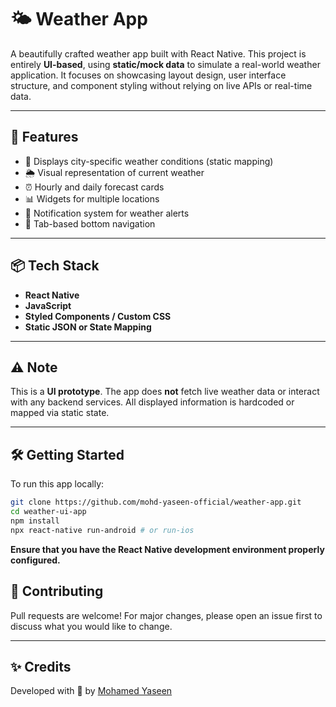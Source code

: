 # 🌤️ Weather App

A beautifully crafted weather app built with React Native. This project is entirely **UI-based**, using **static/mock data** to simulate a real-world weather application. It focuses on showcasing layout design, user interface structure, and component styling without relying on live APIs or real-time data.

---

## 🚀 Features

- 📍 Displays city-specific weather conditions (static mapping)
- 🌦️ Visual representation of current weather
- ⏰ Hourly and daily forecast cards
- 📊 Widgets for multiple locations
- 🔔 Notification system for weather alerts
- 🧭 Tab-based bottom navigation

---

## 📦 Tech Stack

- **React Native**
- **JavaScript**
- **Styled Components / Custom CSS**
- **Static JSON or State Mapping**

---

## ⚠️ Note

This is a **UI prototype**. The app does **not** fetch live weather data or interact with any backend services. All displayed information is hardcoded or mapped via static state.

---

## 🛠️ Getting Started

To run this app locally:

```bash
git clone https://github.com/mohd-yaseen-official/weather-app.git
cd weather-ui-app
npm install
npx react-native run-android # or run-ios
```
**Ensure that you have the React Native development environment properly configured.**

## 🤝 Contributing

Pull requests are welcome! For major changes, please open an issue first to discuss what you would like to change.

---

## ✨ Credits

Developed with 💙 by [Mohamed Yaseen](https://github.com/mohd-yaseen-official)
